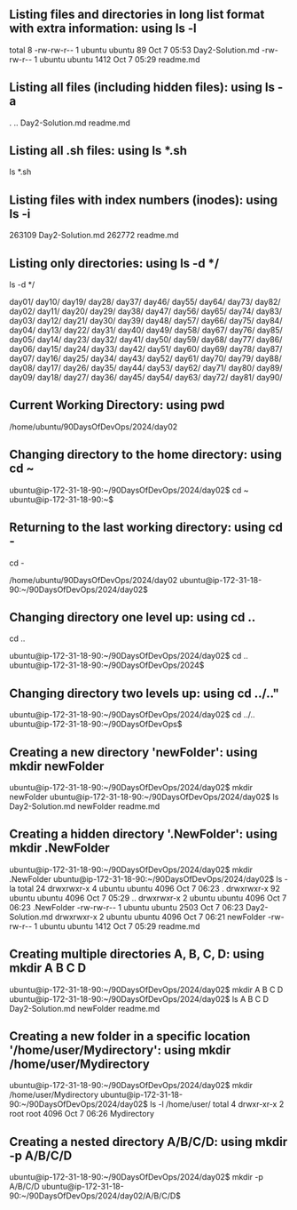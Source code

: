 ## Listing files and directories in long list format with extra information: using ls -l
total 8
-rw-rw-r-- 1 ubuntu ubuntu   89 Oct  7 05:53 Day2-Solution.md
-rw-rw-r-- 1 ubuntu ubuntu 1412 Oct  7 05:29 readme.md
## Listing all files (including hidden files): using ls -a
.
..
Day2-Solution.md
readme.md

## Listing all .sh files: using ls *.sh
ls *.sh

## Listing files with index numbers (inodes): using ls -i
263109 Day2-Solution.md
262772 readme.md

## Listing only directories: using ls -d */
ls -d */

day01/  day10/  day19/  day28/  day37/  day46/  day55/  day64/  day73/  day82/
day02/  day11/  day20/  day29/  day38/  day47/  day56/  day65/  day74/  day83/
day03/  day12/  day21/  day30/  day39/  day48/  day57/  day66/  day75/  day84/
day04/  day13/  day22/  day31/  day40/  day49/  day58/  day67/  day76/  day85/
day05/  day14/  day23/  day32/  day41/  day50/  day59/  day68/  day77/  day86/
day06/  day15/  day24/  day33/  day42/  day51/  day60/  day69/  day78/  day87/
day07/  day16/  day25/  day34/  day43/  day52/  day61/  day70/  day79/  day88/
day08/  day17/  day26/  day35/  day44/  day53/  day62/  day71/  day80/  day89/
day09/  day18/  day27/  day36/  day45/  day54/  day63/  day72/  day81/  day90/

## Current Working Directory: using pwd
/home/ubuntu/90DaysOfDevOps/2024/day02

## Changing directory to the home directory: using cd ~
ubuntu@ip-172-31-18-90:~/90DaysOfDevOps/2024/day02$ cd ~
ubuntu@ip-172-31-18-90:~$

## Returning to the last working directory: using cd -
cd -

/home/ubuntu/90DaysOfDevOps/2024/day02
ubuntu@ip-172-31-18-90:~/90DaysOfDevOps/2024/day02$

## Changing directory one level up: using cd ..
cd ..

ubuntu@ip-172-31-18-90:~/90DaysOfDevOps/2024/day02$ cd ..
ubuntu@ip-172-31-18-90:~/90DaysOfDevOps/2024$

## Changing directory two levels up: using cd ../.."
ubuntu@ip-172-31-18-90:~/90DaysOfDevOps/2024/day02$ cd ../..
ubuntu@ip-172-31-18-90:~/90DaysOfDevOps$

## Creating a new directory 'newFolder': using mkdir newFolder

ubuntu@ip-172-31-18-90:~/90DaysOfDevOps/2024/day02$ mkdir newFolder
ubuntu@ip-172-31-18-90:~/90DaysOfDevOps/2024/day02$ ls
Day2-Solution.md  newFolder  readme.md


## Creating a hidden directory '.NewFolder': using mkdir .NewFolder

ubuntu@ip-172-31-18-90:~/90DaysOfDevOps/2024/day02$ mkdir .NewFolder
ubuntu@ip-172-31-18-90:~/90DaysOfDevOps/2024/day02$ ls -la
total 24
drwxrwxr-x  4 ubuntu ubuntu 4096 Oct  7 06:23 .
drwxrwxr-x 92 ubuntu ubuntu 4096 Oct  7 05:29 ..
drwxrwxr-x  2 ubuntu ubuntu 4096 Oct  7 06:23 .NewFolder
-rw-rw-r--  1 ubuntu ubuntu 2503 Oct  7 06:23 Day2-Solution.md
drwxrwxr-x  2 ubuntu ubuntu 4096 Oct  7 06:21 newFolder
-rw-rw-r--  1 ubuntu ubuntu 1412 Oct  7 05:29 readme.md


## Creating multiple directories A, B, C, D: using mkdir A B C D
ubuntu@ip-172-31-18-90:~/90DaysOfDevOps/2024/day02$ mkdir A B C D
ubuntu@ip-172-31-18-90:~/90DaysOfDevOps/2024/day02$ ls
A  B  C  D  Day2-Solution.md  newFolder  readme.md


## Creating a new folder in a specific location '/home/user/Mydirectory': using mkdir /home/user/Mydirectory

ubuntu@ip-172-31-18-90:~/90DaysOfDevOps/2024/day02$ mkdir /home/user/Mydirectory
ubuntu@ip-172-31-18-90:~/90DaysOfDevOps/2024/day02$ ls -l /home/user/
total 4
drwxr-xr-x 2 root root 4096 Oct  7 06:26 Mydirectory


## Creating a nested directory A/B/C/D: using mkdir -p A/B/C/D
ubuntu@ip-172-31-18-90:~/90DaysOfDevOps/2024/day02$ mkdir -p A/B/C/D
ubuntu@ip-172-31-18-90:~/90DaysOfDevOps/2024/day02/A/B/C/D$

